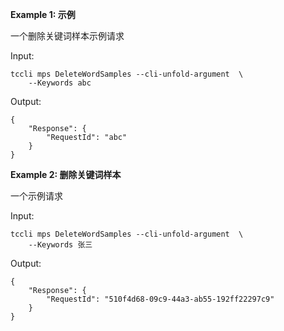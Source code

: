 **Example 1: 示例**

一个删除关键词样本示例请求

Input: 

```
tccli mps DeleteWordSamples --cli-unfold-argument  \
    --Keywords abc
```

Output: 
```
{
    "Response": {
        "RequestId": "abc"
    }
}
```

**Example 2: 删除关键词样本**

一个示例请求

Input: 

```
tccli mps DeleteWordSamples --cli-unfold-argument  \
    --Keywords 张三
```

Output: 
```
{
    "Response": {
        "RequestId": "510f4d68-09c9-44a3-ab55-192ff22297c9"
    }
}
```

